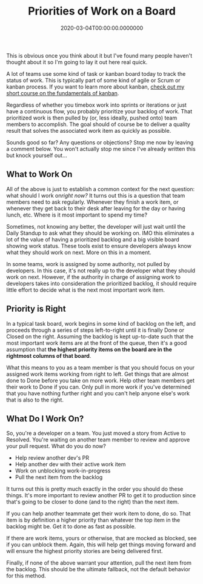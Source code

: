 ﻿---
title: Priorities of Work on a Board
date: "2020-03-04T00:00:00.0000000"
featuredImage: /img/priorities-of-work-on-board-760x360.png
---

This is obvious once you think about it but I've found many people haven't thought about it so I'm going to lay it out here real quick.

A lot of teams use some kind of task or kanban board today to track the status of work. This is typically part of some kind of agile or Scrum or kanban process. If you want to learn more about kanban, [check out my short course on the fundamentals of kanban](https://www.pluralsight.com/courses/kanban-fundamentals).

Regardless of whether you timebox work into sprints or iterations or just have a continuous flow, you probably prioritize your backlog of work. That prioritized work is then pulled by (or, less ideally, pushed onto) team members to accomplish. The goal should of course be to deliver a quality result that solves the associated work item as quickly as possible.

Sounds good so far? Any questions or objections? Stop me now by leaving a comment below. You won't actually stop me since I've already written this but knock yourself out…

## What to Work On

All of the above is just to establish a common context for the next question: what should I work on*right now?* It turns out this is a question that team members need to ask regularly. Whenever they finish a work item, or whenever they get back to their desk after leaving for the day or having lunch, etc. Where is it most important to spend my time?

Sometimes, not knowing any better, the developer will just wait until the Daily Standup to ask what they should be working on. IMO this eliminates a lot of the value of having a prioritized backlog and a big visible board showing work status. These tools exist to ensure developers always know what they should work on next. More on this in a moment.

In some teams, work is assigned by some authority, not pulled by developers. In this case, it's not really up to the developer what they should work on next. However, if the authority in charge of assigning work to developers takes into consideration the prioritized backlog, it should require little effort to decide what is the next most important work item.

## Priority is Right

In a typical task board, work begins in some kind of backlog on the left, and proceeds through a series of steps left-to-right until it is finally Done or Closed on the right. Assuming the backlog is kept up-to-date such that the most important work items are at the front of the queue, then it's a good assumption that **the highest priority items on the board are in the rightmost columns of that board**.

What this means to you as a team member is that you should focus on your assigned work items working from right to left. Get things that are almost done to Done before you take on more work. Help other team members get their work to Done if you can. Only pull in more work if you've determined that you have nothing further right and you can't help anyone else's work that is also to the right.

## What Do I Work On?

So, you're a developer on a team. You just moved a story from Active to Resolved. You're waiting on another team member to review and approve your pull request. What do you do now?

* Help review another dev's PR
* Help another dev with their active work item
* Work on unblocking work-in-progress
* Pull the next item from the backlog

It turns out this is pretty much exactly in the order you should do these things. It's more important to review another PR to get it to production since that's going to be closer to done (and to the right) than the next item.

If you can help another teammate get their work item to done, do so. That item is by definition a higher priority than whatever the top item in the backlog might be. Get it to done as fast as possible.

If there are work items, yours or otherwise, that are mocked as blocked, see if you can unblock them. Again, this will help get things moving forward and will ensure the highest priority stories are being delivered first.

Finally, if none of the above warrant your attention, pull the next item from the backlog. This should be the ultimate fallback, not the default behavior for this method.

